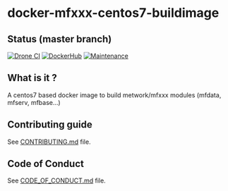 # docker-mfxxx-centos7-buildimage

[//]: # (automatically generated from https://github.com/metwork-framework/resources/blob/master/cookiecutter/_%7B%7Bcookiecutter.repo%7D%7D/README.md)

## Status (master branch)
[![Drone CI](http://metwork-framework.org:8000/api/badges/metwork-framework/docker-mfxxx-centos7-buildimage/status.svg)](http://metwork-framework.org:8000/metwork-framework/docker-mfxxx-centos7-buildimage)
[![DockerHub](https://github.com/metwork-framework/resources/blob/master/badges/dockerhub_link.svg)](https://hub.docker.com/r/metwork/docker-mfxxx-centos7-buildimage/)
[![Maintenance](https://github.com/metwork-framework/resources/blob/master/badges/maintained.svg)]()


## What is it ?

A centos7 based docker image to build metwork/mfxxx modules (mfdata, mfserv, mfbase...)




## Contributing guide

See [CONTRIBUTING.md](CONTRIBUTING.md) file.



## Code of Conduct

See [CODE_OF_CONDUCT.md](CODE_OF_CONDUCT.md) file.


